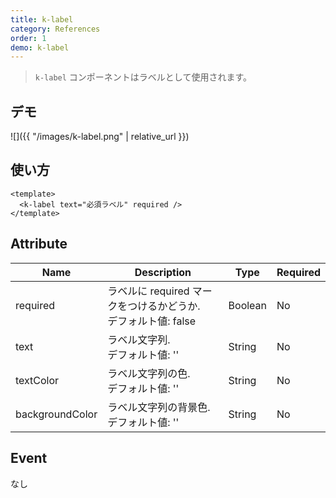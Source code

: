 ```yaml
---
title: k-label
category: References
order: 1
demo: k-label
---
```


> `k-label` コンポーネントはラベルとして使用されます。

## デモ

![]({{ "/images/k-label.png" | relative_url }})

## 使い方

```vue
<template>
  <k-label text="必須ラベル" required />
</template>
```

## Attribute

| Name            | Description                                                      | Type    | Required |
| --------------- | ---------------------------------------------------------------- | ------- | -------- |
| required        | ラベルに required マークをつけるかどうか.<br>デフォルト値: false | Boolean | No       |
| text            | ラベル文字列.<br>デフォルト値: ''                                | String  | No       |
| textColor       | ラベル文字列の色.<br>デフォルト値: ''                            | String  | No       |
| backgroundColor | ラベル文字列の背景色.<br>デフォルト値: ''                        | String  | No       |

## Event

なし
